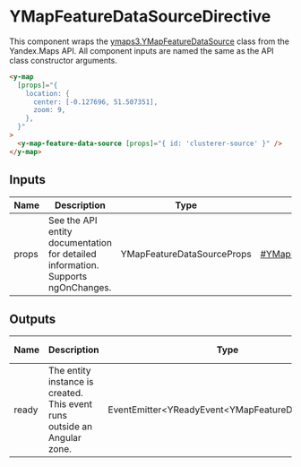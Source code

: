 # YMapFeatureDataSourceDirective


This component wraps the [ymaps3.YMapFeatureDataSource](https://yandex.ru/dev/jsapi30/doc/ru/ref/#class-ymapfeaturedatasource) class from the Yandex.Maps API.
All component inputs are named the same as the API class constructor arguments.

```html
<y-map
  [props]="{
    location: {
      center: [-0.127696, 51.507351],
      zoom: 9,
    },
  }"
>
  <y-map-feature-data-source [props]="{ id: 'clusterer-source' }" />
</y-map>
```




## Inputs
| Name  | Description                                                                          | Type                       | API Reference                                                                                       |
| ----- | ------------------------------------------------------------------------------------ | -------------------------- | --------------------------------------------------------------------------------------------------- |
| props |   See the API entity documentation for detailed information. Supports ngOnChanges.   | YMapFeatureDataSourceProps | [#YMapFeatureDataSourceProps](https://yandex.ru/dev/jsapi30/doc/ru/ref/#YMapFeatureDataSourceProps) |

## Outputs
| Name  | Description                                                                 | Type                                                 | API Reference |
| ----- | --------------------------------------------------------------------------- | ---------------------------------------------------- | ------------- |
| ready |   The entity instance is created. This event runs outside an Angular zone.  | EventEmitter\<YReadyEvent\<YMapFeatureDataSource\>\> | —             |